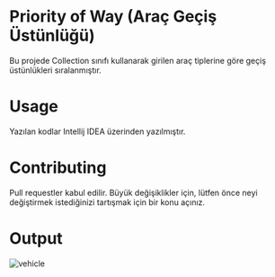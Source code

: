 # Priority of Way (Araç Geçiş Üstünlüğü)

Bu projede Collection sınıfı kullanarak girilen araç tiplerine göre geçiş üstünlükleri sıralanmıştır.

#  Usage
Yazılan kodlar Intellij IDEA üzerinden yazılmıştır.

# Contributing
Pull requestler kabul edilir. Büyük değişiklikler için, lütfen önce neyi değiştirmek istediğinizi tartışmak için bir konu açınız.

# Output

![vehicle](https://user-images.githubusercontent.com/80898514/123774921-8de30b00-d8d6-11eb-86d8-6a06b4a63526.jpg)



